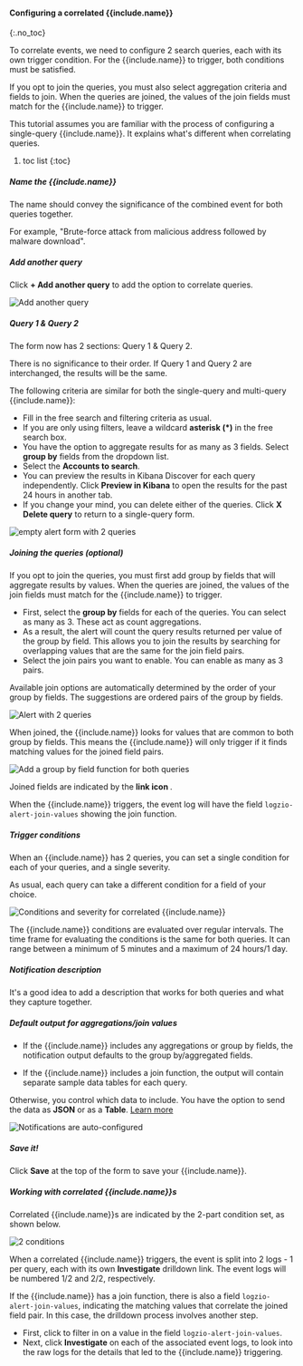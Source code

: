 #### Configuring a correlated {{include.name}}
{:.no_toc}

To correlate events, we need to configure 2 search queries, each with its own trigger condition. For the {{include.name}} to trigger, both conditions must be satisfied.

If you opt to join the queries, you must also select aggregation criteria and fields to join. When the queries are joined, the values of the join fields must match for the {{include.name}} to trigger.

This tutorial assumes you are familiar with the process of configuring a single-query {{include.name}}.
It explains what's different when correlating queries.


1. toc list
{:toc}

<div class="tasklist">

##### Name the {{include.name}}

The name should convey the significance of the combined event for both queries together.

For example, "Brute-force attack from malicious address followed by malware download".

##### Add another query

Click **+ Add another query** to add the option to correlate queries.

![Add another query](https://dytvr9ot2sszz.cloudfront.net/logz-docs/correlated-alerts/add-another-query.png)

##### Query 1 & Query 2

The form now has 2 sections: Query 1 & Query 2.

There is no significance to their order. If Query 1 and Query 2 are interchanged, the results will be the same.

The following criteria are similar for both the single-query and multi-query {{include.name}}:

* Fill in the free search and filtering criteria as usual.
* If you are only using filters, leave a wildcard **asterisk (*)** in the free search box.
* You have the option to aggregate results for as many as 3 fields. Select **group by** fields from the dropdown list.
* Select the **Accounts to search**.
* You can preview the results in Kibana Discover for each query independently. Click **Preview in Kibana** to open the results for the past 24 hours in another tab.
* If you change your mind, you can delete either of the queries. Click **X Delete query** to return to a single-query form.

![empty alert form with 2 queries](https://dytvr9ot2sszz.cloudfront.net/logz-docs/correlated-alerts/query1and2.png)

##### Joining the queries (_optional_)

If you opt to join the queries, you must first add group by fields that will aggregate results by values. When the queries are joined, the values of the join fields must match for the {{include.name}} to trigger.

* First, select the **group by** fields for each of the queries. You can select as many as 3. These act as count aggregations.
* As a result, the alert will count the query results returned per value of the group by field. This allows you to join the results by searching for overlapping values that are the same for the join field pairs.
* Select the join pairs you want to enable. You can enable as many as 3 pairs.

Available join options are automatically determined by the order of your group by fields. The suggestions are ordered pairs of the group by fields.

![Alert with 2 queries](https://dytvr9ot2sszz.cloudfront.net/logz-docs/correlated-alerts/2-queries.png)

When joined, the {{include.name}} looks for values that are common to both group by fields. This means the {{include.name}} will only trigger if it finds matching values for the joined field pairs.

![Add a group by field function for both queries](https://dytvr9ot2sszz.cloudfront.net/logz-docs/correlated-alerts/correlated-join-queries.png)

Joined fields are indicated by the **link icon <i class="fas fa-link"></i>**.

When the {{include.name}} triggers, the event log will have the field `logzio-alert-join-values` showing the join function.

##### Trigger conditions

When an {{include.name}} has 2 queries, you can set a single condition for each of your queries, and a single severity.

As usual, each query can take a different condition for a field of your choice.

![Conditions and severity for correlated {{include.name}}](https://dytvr9ot2sszz.cloudfront.net/logz-docs/correlated-alerts/correlated-trigger-conditions.png)

The {{include.name}} conditions are evaluated over regular intervals. The time frame for evaluating the conditions is the same for both queries. It can range between a minimum of 5 minutes and a maximum of 24 hours/1 day.

##### Notification description

It's a good idea to add a description that works for both queries and what they capture together.

##### Default output for aggregations/join values

* If the {{include.name}} includes any aggregations or group by fields, the notification output defaults to the group by/aggregated fields.

* If the {{include.name}} includes a join function, the output will contain separate sample data tables for each query.

Otherwise, you control which data to include. You have the option to send the data
as **JSON** or as a **Table**. [Learn more](/user-guide/alerts/configure-an-alert.html#output-format)

![Notifications are auto-configured](https://dytvr9ot2sszz.cloudfront.net/logz-docs/correlated-alerts/correlated-output-options.png)

##### Save it!

Click **Save** at the top of the form to save your {{include.name}}.

##### Working with correlated {{include.name}}s

Correlated {{include.name}}s are indicated by the 2-part condition set, as shown below.

![2 conditions](https://dytvr9ot2sszz.cloudfront.net/logz-docs/correlated-alerts/2-conditions.png)

When a correlated {{include.name}} triggers, the event is split into 2 logs - 1 per query, each with its own **Investigate** drilldown link. The event logs will be numbered 1/2 and 2/2, respectively.

If the {{include.name}} has a join function, there is also a field `logzio-alert-join-values`, indicating the matching values that correlate the joined field pair.
In this case, the drilldown process involves another step.

* First, click **<i class="fas fa-search-plus"></i>** to filter in on a value in the field `logzio-alert-join-values`.
* Next, click **Investigate** on each of the associated event logs, to look into the raw logs for the details that led to the {{include.name}} triggering.

</div>
